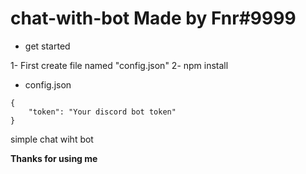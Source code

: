 # chat-with-bot Made by Fnr#9999

- get started

1- First create file named "config.json"
2- npm install

- config.json
```
{
    "token": "Your discord bot token"
}
```

simple chat wiht bot

**Thanks for using me**
